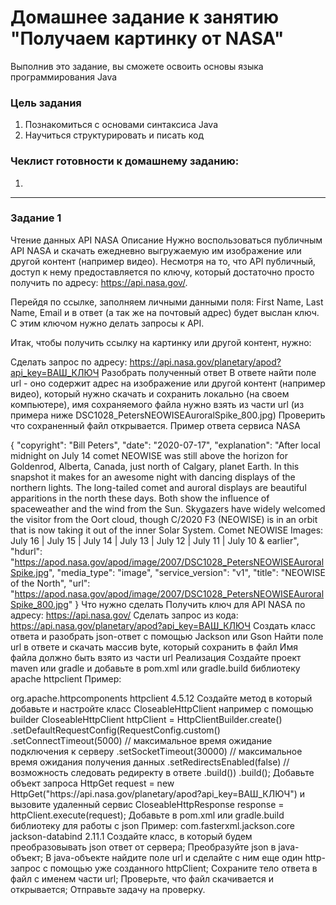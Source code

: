 # Домашнее задание к занятию "Получаем картинку от NASA"

Выполнив это задание, вы сможете освоить основы языка программирования Java

### Цель задания

1. Познакомиться с основами синтаксиса Java
2. Научиться структурировать и писать код

### Чеклист готовности к домашнему заданию:

1. 

------

### Задание 1


Чтение данных API NASA
Описание
Нужно воспользоваться публичным API NASA и скачать ежедневно выгружаемую им изображение или другой контент (например видео). Несмотря на то, что API публичный, доступ к нему предоставляется по ключу, который достаточно просто получить по адресу: https://api.nasa.gov/.

Перейдя по ссылке, заполняем личными данными поля: First Name, Last Name, Email и в ответ (а так же на почтовый адрес) будет выслан ключ. С этим ключом нужно делать запросы к API.

Итак, чтобы получить ссылку на картинку или другой контент, нужно:

Сделать запрос по адресу: https://api.nasa.gov/planetary/apod?api_key=ВАШ_КЛЮЧ
Разобрать полученный ответ
В ответе найти поле url - оно содержит адрес на изображение или другой контент (например видео), который нужно скачать и сохранить локально (на своем компьютере), имя сохраняемого файла нужно взять из части url (из примера ниже DSC1028_PetersNEOWISEAuroralSpike_800.jpg)
Проверить что сохраненный файл открывается.
Пример ответа сервиса NASA

{
  "copyright": "Bill Peters",
  "date": "2020-07-17",
  "explanation": "After local midnight on July 14 comet NEOWISE was still above the horizon for Goldenrod, Alberta, Canada, just north of Calgary, planet Earth. In this snapshot it makes for an awesome night with dancing displays of the northern lights. The long-tailed comet and auroral displays are beautiful apparitions in the north these days. Both show the influence of spaceweather and the wind from the Sun. Skygazers have widely welcomed the visitor from the Oort cloud, though C/2020 F3 (NEOWISE) is in an orbit that is now taking it out of the inner Solar System.  Comet NEOWISE Images: July 16 | July 15 | July 14 | July 13 | July 12 | July 11 | July 10 & earlier",
  "hdurl": "https://apod.nasa.gov/apod/image/2007/DSC1028_PetersNEOWISEAuroralSpike.jpg",
  "media_type": "image",
  "service_version": "v1",
  "title": "NEOWISE of the North",
  "url": "https://apod.nasa.gov/apod/image/2007/DSC1028_PetersNEOWISEAuroralSpike_800.jpg"
}
Что нужно сделать
Получить ключ для API NASA по адресу: https://api.nasa.gov/
Сделать запрос из кода: https://api.nasa.gov/planetary/apod?api_key=ВАШ_КЛЮЧ
Создать класс ответа и разобрать json-ответ с помощью Jackson или Gson
Найти поле url в ответе и скачать массив byte, который сохранить в файл
Имя файла должно быть взято из части url
Реализация
Создайте проект maven или gradle и добавьте в pom.xml или gradle.build библиотеку apache httpclient
Пример:

<dependency>
   <groupId>org.apache.httpcomponents</groupId>
   <artifactId>httpclient</artifactId>
   <version>4.5.12</version>
</dependency>
Создайте метод в который добавьте и настройте класс CloseableHttpClient например с помощью builder
CloseableHttpClient httpClient = HttpClientBuilder.create()
    .setDefaultRequestConfig(RequestConfig.custom()
        .setConnectTimeout(5000)    // максимальное время ожидание подключения к серверу
        .setSocketTimeout(30000)    // максимальное время ожидания получения данных
        .setRedirectsEnabled(false) // возможность следовать редиректу в ответе
        .build())
    .build();
Добавьте объект запроса HttpGet request = new HttpGet("https://api.nasa.gov/planetary/apod?api_key=ВАШ_КЛЮЧ") и вызовите удаленный сервис CloseableHttpResponse response = httpClient.execute(request);
Добавьте в pom.xml или gradle.build библиотеку для работы с json
Пример:

<dependency>
   <groupId>com.fasterxml.jackson.core</groupId>
   <artifactId>jackson-databind</artifactId>
   <version>2.11.1</version>
</dependency>
Создайте класс, в который будем преобразовывать json ответ от сервера;
Преобразуйте json в java-объект;
В java-объекте найдите поле url и сделайте с ним еще один http-запрос с помощью уже созданного httpClient;
Сохраните тело ответа в файл с именем части url;
Проверьте, что файл скачивается и открывается;
Отправьте задачу на проверку.

